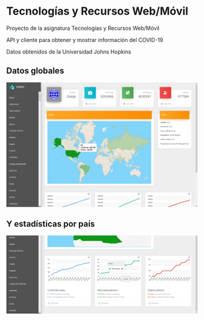 # Tecnologías y Recursos Web/Móvil
Proyecto de la asignatura Tecnologías y Recursos Web/Móvil

API y cliente para obtener y mostrar información del COVID-19

Datos obtenidos de la Universidad Johns Hopkins

## Datos globales
![img1](./images/img1.png?raw=true)

## Y estadísticas por país
![img2](./images/img2.png?raw=true)



